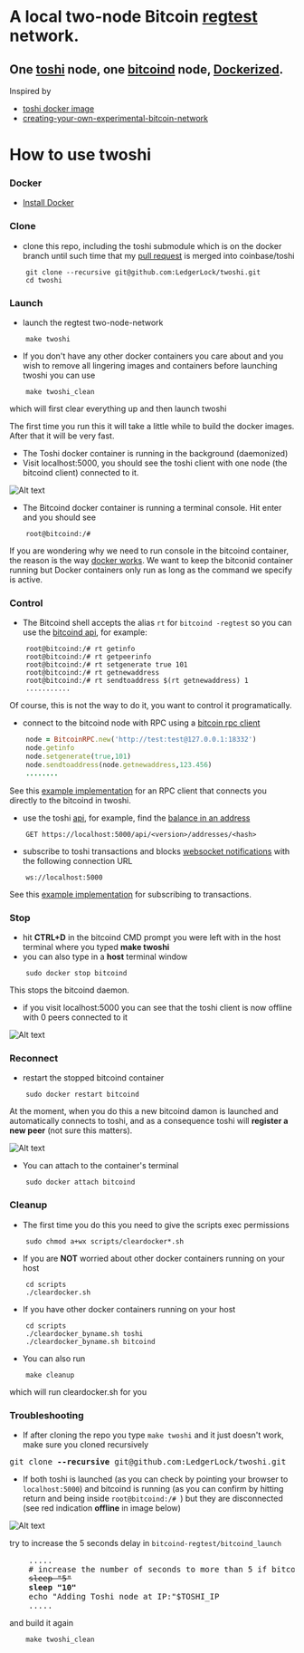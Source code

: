# A local two-node Bitcoin [regtest](https://bitcoin.org/en/developer-examples#regtest-mode) network. 
## One [toshi](https://toshi.io) node, one [bitcoind](https://en.bitcoin.it/wiki/Bitcoind) node, [Dockerized](https://www.docker.com/).

Inspired by
- [toshi docker image](http://www.soroushjp.com/2014/10/15/deploying-your-own-toshi-api-bitcoin-node-using-coreos-docker-aws/)
- [creating-your-own-experimental-bitcoin-network](http://geraldkaszuba.com/creating-your-own-experimental-bitcoin-network/)

# How to use twoshi
### Docker
- [Install Docker](https://docs.docker.com/installation/)

### Clone
- clone this repo, including the toshi submodule which is on the docker branch until such time that my [pull request](https://github.com/coinbase/toshi/pull/131) is merged into coinbase/toshi
```Batchfile
	git clone --recursive git@github.com:LedgerLock/twoshi.git
	cd twoshi
```
### Launch 
- launch the regtest two-node-network
```Batchfile
	make twoshi
```
- If you don't have any other docker containers you care about and you wish to remove all lingering images and containers before launching twoshi you can use
```Batchfile
	make twoshi_clean
```
which will first clear everything up and then launch twoshi

The first time you run this it will take a little while to build the docker images. After that it will be very fast.

- The Toshi docker container is running in the background (daemonized)
- Visit localhost:5000, you should see the toshi client with one node (the bitcoind client) connected to it.

![Alt text](/images/toshionlaunch.png?raw=true "Toshi cotainer hooked up to bitcoind on startup, with 101 blocks mined")

- The Bitcoind docker container is running a terminal console. Hit enter and you should see
```Batchfile
	root@bitcoind:/#
```
If you are wondering why we need to run console in the bitcoind container, the reason is the way [docker works](https://docs.docker.com/userguide/dockerizing/). We want to keep the bitconid container running but Docker containers only run as long as the command we specify is active.

### Control
- The Bitcoind shell accepts the alias `rt` for `bitcoind -regtest` so you can use the [bitcoind api](https://bitcoin.org/en/developer-reference#bitcoin-core-apis), for example:
```Batchfile
	root@bitcoind:/# rt getinfo
	root@bitcoind:/# rt getpeerinfo
	root@bitcoind:/# rt setgenerate true 101
	root@bitcoind:/# rt getnewaddress
	root@bitcoind:/# rt sendtoaddress $(rt getnewaddress) 1
	...........
```
Of course, this is not the way to do it, you want to control it programatically.

- connect to the bitcoind node with RPC using a [bitcoin rpc client](https://en.bitcoin.it/wiki/API_reference_(JSON-RPC)#Ruby)
```Ruby
	node = BitcoinRPC.new('http://test:test@127.0.0.1:18332')
	node.getinfo
	node.setgenerate(true,101)
	node.sendtoaddress(node.getnewaddress,123.456)
	........
```
See this [example implementation](/examples/bitcoin_rpc.rb) for an RPC client that connects you directly to the bitcoind in twoshi.

- use the toshi [api](https://toshi.io/docs/), for example, find the [balance in an address](https://toshi.io/docs/#get-address-balance)
```Batchfile
	GET https://localhost:5000/api/<version>/addresses/<hash>
```
- subscribe to toshi transactions and blocks [websocket notifications](https://toshi.io/docs/#websockets) with the following connection URL
```Batchfile
	ws://localhost:5000
```
See this [example implementation](/examples/toshi_websocket.rb) for subscribing to transactions.

### Stop
- hit **CTRL+D** in the bitcoind CMD prompt you were left with in the host terminal where you typed **make twoshi**
- you can also type in a **host** terminal window
```Batchfile
	sudo docker stop bitcoind
```
This stops the bitcoind daemon.
- if you visit localhost:5000 you can see that the toshi client is now offline with 0 peers connected to it

![Alt text](/images/toshioffline.png?raw=true "Toshi cotainer offline")

### Reconnect

- restart the stopped bitcoind container
```Batchfile
	sudo docker restart bitcoind	
```
At the moment, when you do this a new bitcoind damon is launched and automatically connects to toshi, and as a consequence toshi will **register a new peer** (not sure this matters).

![Alt text](/images/toshibackonline.png?raw=true "Toshi cotainer back online, connected to the restarted bitcoind container counted as a new peer")

- You can attach to the container's terminal
```Batchfile
	sudo docker attach bitcoind
```

### Cleanup
- The first time you do this you need to give the scripts exec permissions
```Batchfile
	sudo chmod a+wx scripts/cleardocker*.sh
```
- If you are **NOT** worried about other docker containers running on your host 
```Batchfile
	cd scripts
	./cleardocker.sh
```
- If you have other docker containers running on your host 
```Batchfile
	cd scripts
	./cleardocker_byname.sh toshi
	./cleardocker_byname.sh bitcoind
```

- You can also run
```Batchfile
	make cleanup
```
which will run cleardocker.sh for you

### Troubleshooting
- If after cloning the repo you type `make twoshi` and it just doesn't work, make sure you cloned recursively
<pre>
git clone <b>--recursive</b> git@github.com:LedgerLock/twoshi.git
</pre>
- If both toshi is launched (as you can check by pointing your browser to `localhost:5000`) and bitcoind is running (as you can confirm by hitting return and being inside `root@bitcoind:/# `) but they are disconnected (see red indication **offline** in image below)

![Alt text](/images/offline.png?raw=true "Toshi cotainer is disconnected from bitcoind")

try to increase the 5 seconds delay in `bitcoind-regtest/bitcoind_launch`
<pre>
	.....
	# increase the number of seconds to more than 5 if bitcoind didn't manage to connect to toshi
	<strike>sleep "5"</strike>
	<b>sleep "10"</b>
	echo "Adding Toshi node at IP:"$TOSHI_IP
	.....
</pre>
and build it again
```Batchfile
	make twoshi_clean
```

